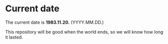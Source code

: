 # Current date

The current date is **1983.11.20.** (YYYY.MM.DD.)

This repository will be good when the world ends, so we will know how long it lasted.